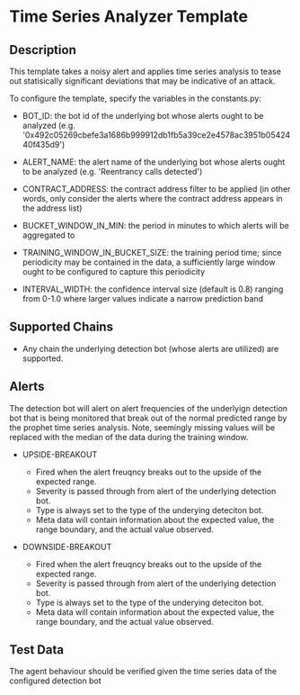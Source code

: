 # Time Series Analyzer Template

## Description

This template takes a noisy alert and applies time series analysis to tease out statisically significant deviations that may be indicative of an attack.

To configure the template, specify the variables in the constants.py:
- BOT_ID: the bot id of the underlying bot whose alerts ought to be analyzed (e.g. '0x492c05269cbefe3a1686b999912db1fb5a39ce2e4578ac3951b0542440f435d9')
- ALERT_NAME: the alert name of the underlying bot whose alerts ought to be analyzed (e.g. 'Reentrancy calls detected')

- CONTRACT_ADDRESS: the contract address filter to be applied (in other words, only consider the alerts where the contract address appears in the address list)

- BUCKET_WINDOW_IN_MIN: the period in minutes to which alerts will be aggregated to
- TRAINING_WINDOW_IN_BUCKET_SIZE: the training period time; since periodicity may be contained in the data, a sufficiently large window ought to be configured to capture this periodicity
- INTERVAL_WIDTH: the confidence interval size (default is 0.8) ranging from 0-1.0 where larger values indicate a narrow prediction band



## Supported Chains

- Any chain the underlying detection bot (whose alerts are utilized) are supported.

## Alerts

The detection bot will alert on alert frequencies of the underlyign detection bot that is being monitored that break out of the normal predicted range by the prophet time series analysis. Note, seemingly missing values will be replaced with the median of the data during the training window.

- UPSIDE-BREAKOUT
  - Fired when the alert freuqncy breaks out to the upside of the expected range.
  - Severity is passed through from alert of the underlying detection bot.
  - Type is always set to the type of the underying deteciton bot.
  - Meta data will contain information about the expected value, the range boundary, and the actual value observed.

- DOWNSIDE-BREAKOUT
  - Fired when the alert freuqncy breaks out to the upside of the expected range.
  - Severity is passed through from alert of the underlying detection bot.
  - Type is always set to the type of the underying deteciton bot.
  - Meta data will contain information about the expected value, the range boundary, and the actual value observed.

## Test Data

The agent behaviour should be verified given the time series data of the configured detection bot